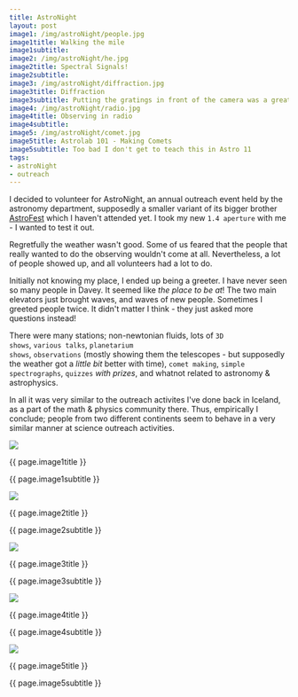 ```yaml
---
title: AstroNight
layout: post
image1: /img/astroNight/people.jpg
image1title: Walking the mile
image1subtitle: 
image2: /img/astroNight/he.jpg
image2title: Spectral Signals!
image2subtitle: 
image3: /img/astroNight/diffraction.jpg
image3title: Diffraction
image3subtitle: Putting the gratings in front of the camera was a great idea - experimental spectrum photography followed.
image4: /img/astroNight/radio.jpg
image4title: Observing in radio
image4subtitle: 
image5: /img/astroNight/comet.jpg
image5title: Astrolab 101 - Making Comets
image5subtitle: Too bad I don't get to teach this in Astro 11
tags:
- astroNight
- outreach
---
```

I decided to volunteer for AstroNight, an annual outreach event held by the astronomy department, supposedly a smaller variant of its bigger brother <a href="http://www.astro.psu.edu/public-outreach/astrofest">AstroFest</a> which I haven't attended yet. 
I took my new <code>1.4 aperture</code> with me - I wanted to test it out. 

Regretfully the weather wasn't good.
Some of us feared that the people that really wanted to do the observing wouldn't come at all.
Nevertheless, a lot of people showed up, and all volunteers had a lot to do.

Initially not knowing my place, I ended up being a greeter. 
I have never seen so many people in Davey. 
It seemed like <i>the place to be at</i>!
The two main elevators just brought waves, and waves of new people.
Sometimes I greeted people twice. It didn't matter I think - they just asked more questions instead!

There were many stations; non-newtonian fluids, lots of <code>3D shows</code>, <code>various talks</code>, <code>planetarium shows</code>, <code>observations</code> (mostly showing them the telescopes - but supposedly the weather got a <i>little bit</i> better with time), <code>comet making</code>, <code>simple spectrographs</code>, <code>quizzes</code> <i>with prizes</i>, and whatnot related to astronomy & astrophysics.

In all it was very similar to the outreach activites I've done back in Iceland, as a part of the math & physics community there.
Thus, empirically I conclude; people from two different continents seem to behave in a very similar manner at science outreach activities.


<div id="myCarousel" class="carousel slide">
  <!-- Carousel items -->
	<div class="carousel-inner">
		<div class="active item">
			<img class="carouselImage" src=" {{ page.image1 }}"> 
			<div class="container">
				<div class="carousel-caption">
					<p class="lead"> {{ page.image1title }}</p>
					<p class="muted"> {{ page.image1subtitle }}</p>
				</div>
			</div>
		</div>
	</div>
</div>

<div id="myCarousel" class="carousel slide">
  <!-- Carousel items -->
	<div class="carousel-inner">
		<div class="active item">
			<img class="carouselImage" src=" {{ page.image2 }}"> 
			<div class="container">
				<div class="carousel-caption">
					<p class="lead"> {{ page.image2title }}</p>
					<p class="muted"> {{ page.image2subtitle }}</p>
				</div>
			</div>
		</div>
	</div>
</div>

<div id="myCarousel" class="carousel slide">
  <!-- Carousel items -->
	<div class="carousel-inner">
		<div class="active item">
			<img class="carouselImage" src=" {{ page.image3 }}"> 
			<div class="container">
				<div class="carousel-caption">
					<p class="lead"> {{ page.image3title }}</p>
					<p class="muted"> {{ page.image3subtitle }}</p>
				</div>
			</div>
		</div>
	</div>
</div>

<div id="myCarousel" class="carousel slide">
  <!-- Carousel items -->
	<div class="carousel-inner">
		<div class="active item">
			<img class="carouselImage" src=" {{ page.image4 }}"> 
			<div class="container">
				<div class="carousel-caption">
					<p class="lead"> {{ page.image4title }}</p>
					<p class="muted"> {{ page.image4subtitle }}</p>
				</div>
			</div>
		</div>
	</div>
</div>

<div id="myCarousel" class="carousel slide">
  <!-- Carousel items -->
	<div class="carousel-inner">
		<div class="active item">
			<img class="carouselImage" src=" {{ page.image5 }}"> 
			<div class="container">
				<div class="carousel-caption">
					<p class="lead"> {{ page.image5title }}</p>
					<p class="muted"> {{ page.image5subtitle }}</p>
				</div>
			</div>
		</div>
	</div>
</div>
